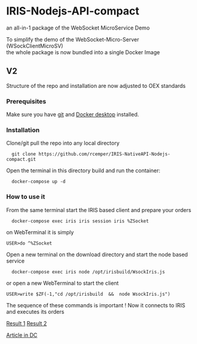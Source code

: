 
# IRIS-Nodejs-API-compact
an all-in-1 package of the WebSocket MicroService Demo 

To simplify the demo of the WebSocket-Micro-Server (WSockClientMicroSV)  
the whole package is now bundled into a single Docker Image  
## V2
 Structure of the repo and installation are now adjusted to OEX standards
### Prerequisites
Make sure you have [git](https://git-scm.com/book/en/v2/Getting-Started-Installing-Git) and [Docker desktop](https://www.docker.com/products/docker-desktop) installed.   
### Installation   
Clone/git pull the repo into any local directory  
```
  git clone https://github.com/rcemper/IRIS-NativeAPI-Nodejs-compact.git
```
Open the terminal in this directory build and run the container:   
```
  docker-compose up -d   
```
### How to use it
From the same terminal start the IRIS based client and prepare your orders   
~~~
  docker-compose exec iris iris session iris %ZSocket
~~~
on WebTerminal it is simply
~~~
USER>do ^%ZSocket
~~~
Open a new terminal on the download directory and start the node based service   
~~~
  docker-compose exec iris node /opt/irisbuild/WsockIris.js
~~~
or open a new WebTerminal to start the client
~~~
USER>write $ZF(-1,"cd /opt/irisbuild  &&  node WsockIris.js")  
~~~
The sequence of these commands is important !
Now it connects to IRIS and executes its orders    

[Result 1](https://openexchange.intersystems.com/mp/img/packages/836/screenshots/xuzvnxiezqjfya75sfdhmim.jpg)
  [Result 2](https://openexchange.intersystems.com/mp/img/packages/836/screenshots/zlywxudjc9xauv09ggwohabdhs.jpg)   

[Article in DC](https://community.intersystems.com/post/iris-nativeapi-nodejs-compact)   
